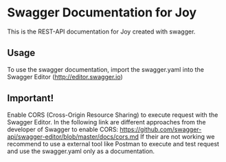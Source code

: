 # Swagger Documentation for Joy

This is the REST-API documentation for Joy created with swagger.

## Usage

To use the swagger documentation, import the swagger.yaml into the Swagger Editor (http://editor.swagger.io)

## Important!

Enable CORS (Cross-Origin Resource Sharing) to execute request with the Swagger Editor.
In the following link are different approaches from the developer of Swagger to enable CORS: https://github.com/swagger-api/swagger-editor/blob/master/docs/cors.md
If their are not working we recommend to use a external tool like Postman to execute and test request and use the swagger.yaml only as a documentation.
